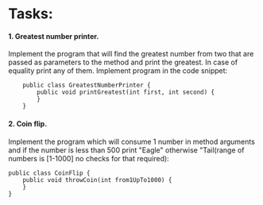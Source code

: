 # Tasks:

#### 1. Greatest number printer.
Implement the program that will find the greatest number from two that are passed as
parameters to the method and print the greatest. In case of equality print any of them. Implement program in the code
snippet:


        public class GreatestNumberPrinter {
            public void printGreatest(int first, int second) {
            }
        }

#### 2. Coin flip.
Implement the program which will consume 1 number in method arguments and if the number is less than 500
print "Eagle" otherwise "Tail(range of numbers is [1-1000] no checks for that required):


    public class CoinFlip {
        public void throwCoin(int from1UpTo1000) {
        }
    }
